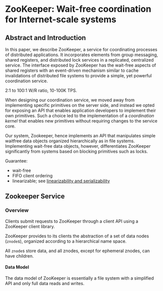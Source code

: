 # ZooKeeper: Wait-free coordination for Internet-scale systems

## Abstract and Introduction

In this paper, we describe ZooKeeper, a service for coordinating processes of distributed applications.
It incorporates elements from group messaging, shared registers, and distributed lock services in a replicated, centralized service.
The interface exposed by ZooKeeper has the wait-free aspects of shared registers with an event-driven mechanism similar to cache invalidations of distributed file systems to provide a simple, yet powerful coordination service.

2:1 to 100:1 W/R ratio, 10-100K TPS.

When designing our coordination service, we moved away from implementing specific primitives on the server side, and instead we opted for exposing an API that enables application developers to implement their own primitives.
Such a choice led to the implementation of a *coordination kernel* that enables new primitives without requiring changes to the service core.

Our system, Zookeeper, hence implements an API that manipulates simple waitfree data objects organized hierarchically as in file systems. Implementing wait-free data objects, however, differentiates ZooKeeper significantly from systems based on blocking primitives such as locks.

Guarantee:

- wait-free
- FIFO client ordering
- linearizable; see [linearizability and serializability](https://stackoverflow.com/questions/4179587/what-is-the-difference-between-linearizability-and-serializability)

## Zookeeper Service

### Overview

Clients submit requests to ZooKeeper through a client API using a ZooKeeper client library.

ZooKeeper provides to its clients the abstraction of a set of data nodes (`znode`s), organized according to a hierarchical name space.

All `znode`s store data, and all znodes, except for ephemeral znodes, can have children.

#### Data Model

The data model of ZooKeeper is essentially a file system with a simplified API and only full data reads and writes.